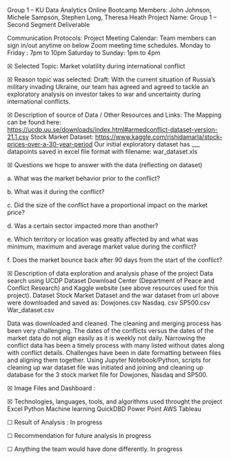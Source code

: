 Group 1 – KU Data Analytics Online Bootcamp
Members: John Johnson,  Michele Sampson, Stephen Long, Theresa Heath
Project Name: Group 1 – Second Segment Deliverable 

Communication Protocols:
Project Meeting Calendar: Team members can sign in/out anytime on below Zoom meeting time schedules. 
Monday to Friday : 7pm to 10pm 
Saturday to Sunday: 1pm to 4pm

☒  Selected Topic:  Market volatility during international conflict 

☒  Reason topic was selected:
Draft: With the current situation of Russia’s military invading Ukraine, our team has agreed and  agreed to tackle an exploratory analysis  on investor takes to war and uncertainty during international conflicts.
	
☒  Description of source of Data / Other Resources and Links:
	The Mapping can be found here:  https://ucdp.uu.se/downloads/index.html#armedconflict-dataset-version-21.1.csv
	Stock Market Dataset:  https://www.kaggle.com/rishidamarla/stock-prices-over-a-30-year-period 
Our initial exploratory dataset has ___ datapoints saved in excel file format with filename: war_dataset.xls

☒ Questions we hope to answer with the data (reflecting on dataset)

a.	What was the market behavior prior to the conflict? 

b.	What was it during the conflict?  

c.	Did the size of the conflict have a proportional impact on the market price?

d.	Was a certain sector impacted more than another?

e.	Which territory or location was greatly affected by and what was minimum,  maximum and average market value during the conflict?

f.	Does the market bounce back after 90 days from the start of the conflict?
										 
☒ Description of data exploration  and  analysis phase of the project
Data search using UCDP Dataset Download Center (Department of Peace and Conflict Research) and  Kaggle website (see above resources used for this project). Dataset Stock Market Dataset and the war dataset from url above were downloaded and saved as:
Dowjones.csv
Nasdaq. csv
SP500.csv  
War_dataset.csv

Data was downloaded and cleaned.  The cleaning and merging process has been very challenging.  The dates of the conflicts versus the dates of the market data do not align easily as it is weekly not daily.  Narrowing the conflict data has been a timely process with many listed without dates along with conflict details.  Challenges have been in date formatting between files and aligning them together.
Using Jupyter Notebook/Python, scripts for cleaning up war dataset file was initiated and joining and cleaning up database for the 3 stock market file for Dowjones, Nasdaq and SP500.


☒ Image Files and Dashboard : 

 ☒ Technologies, languages, tools, and algorithms used throught the project 
Excel
Python
Machine learning
QuickDBD
Power Point
AWS
Tableau

☐ Result of Analysis : In progress

☐ Recommendation for future analysis  In progress

☐ Anything the team would have done differently. In progress

